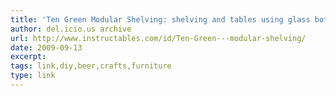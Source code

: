 ```yaml
---
title: 'Ten Green Modular Shelving: shelving and tables using glass bottles'
author: del.icio.us archive
url: http://www.instructables.com/id/Ten-Green---modular-shelving/
date: 2009-09-13
excerpt: 
tags: link,diy,beer,crafts,furniture
type: link
---
```

